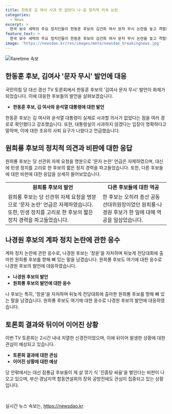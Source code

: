 ```yaml
---
title: 한동훈 김 여사 사과 뜻 없었다 나·윤 정치적 미숙 논란
categories:
  - News
excerpt: >
  한국 보수 세력의 주요 정치인들이 한동훈 후보의 김건희 여사 문자 무시 논란을 놓고 격렬한 공방을 벌였습니다. 한동훈 후보는 김 여사와 대통령이 실제로 사과할 의사가 없다고 주장하며 반격했고, 원희룡 후보는 민생 정치를 고리로 한 후보의 짧은 정치 경력을 파고들었습니다. 또한, 윤심 팔이 계파 정치 논란에 대해도 논쟁이 벌어졌습니다. 정치권은 이에 대한 비판과 함께 주목하고 있는 상황입니다.
feature_text: >
  한국 보수 세력의 주요 정치인들이 한동훈 후보의 김건희 여사 문자 무시 논란을 놓고 격렬한 공방을 벌였습니다. 한동훈 후보는 김 여사와 대통령이 실제로 사과할 의사가 없다고 주장하며 반격했고, 원희룡 후보는 민생 정치를 고리로 한 후보의 짧은 정치 경력을 파고들었습니다. 또한, 윤심 팔이 계파 정치 논란에 대해도 논쟁이 벌어졌습니다. 정치권은 이에 대한 비판과 함께 주목하고 있는 상황입니다.
image: 'https://newsdao.kr/res/images/meta/newsdao_breakingnews.jpg'
---
```


<p><img src="https://newsdao.kr/res/images/meta/newsdao_breakingnews.jpg" alt="flaretime 속보" /></p>

<h2 data-ke-size="size26">한동훈 후보, 김여사 '문자 무시' 발언에 대응</h2>

<p data-ke-size="size16">국민의힘 당 대선 경선 TV 토론회에서 한동훈 후보의 '김여사 문자 무시' 발언이 화제가 되었습니다. 이에 대응한 후보들의 발언을 살펴보겠습니다.</p>

<ul>
  <li><b>한동훈 후보, 김 여사와 윤석열 대통령에 대한 발언</b></li>
</ul>

<p data-ke-size="size16">한동훈 후보는 김 여사와 윤석열 대통령이 실제로 사과할 의사가 없었다는 점을 여러 경로로 확인했다고 강조했습니다. 또한, 대통령실이 사과하지 않겠다는 입장이 명확하다고 말하며, 이에 대한 초유의 사퇴 요구가 나왔다고 언급했습니다.</p>

<h2 data-ke-size="size26">원희룡 후보의 정치적 의견과 비판에 대한 응답</h2>

<p data-ke-size="size16">원희룡 후보는 당 선관위 자제 요청을 명분으로 '문자 논란' 언급은 자제하였으며, 대신에 민생 정치를 고리로 한 후보의 짧은 정치 경력을 파고들었습니다. 또한, 다른 후보들에 대한 비판에 대한 응답을 상세히 들어보았습니다.</p>

<table>
  <tr>
    <td style="text-align: center; height: 17px;"><b>원희룡 후보의 발언</b></td>
    <td style="text-align: center; height: 17px;"><b>다른 후보들에 대한 역공</b></td>
  </tr>
  <tr>
    <td>원희룡 후보는 당 선관위 자제 요청을 명분으로 '문자 논란' 언급은 자제하였습니다. 또한, 민생 정치를 고리로 한 후보의 짧은 정치 경력을 파고들었습니다.</td>
    <td>한 후보는 오히려 총선 공동선대위원장이었던 원희룡·나경원 후보가 한 일에 대해 역공을 일삼았습니다.</td>
  </tr>
</table>

<h2 data-ke-size="size26">나경원 후보의 계파 정치 논란에 관한 응수</h2>

<p data-ke-size="size16">계파 정치 논란에 관한 응수로, 나경원 후보는 '창윤'을 자처하며 뒤늦게 전당대회에 출마한 원희룡 후보를 향해 뼈 있는 말을 남겼습니다. 원희룡 후보도 여기에 대한 응수로 나경원 후보의 발언에 대응하였습니다.</p>

<ul>
  <li><b>나경원 후보의 발언</b></li>
  <li><b>원희룡 후보의 발언에 대한 응수</b></li>
</ul>

<p data-ke-size="size16">나 후보는 특히, '창윤'을 자처하며 뒤늦게 전당대회에 출마한 원희룡 후보를 향해 뼈 있는 말을 남겼습니다. 원희룡 후보도 여기에 대한 응수로 나경원 후보의 발언에 대응하였습니다.</p>

<h2 data-ke-size="size26">토론회 결과와 뒤이어 이어진 상황</h2>

<p data-ke-size="size16">이번 TV 토론회는 2시간 내내 치열한 신경전이었으며, 이에 뒤이어 발생한 상황에 대한 관심이 예상되고 있습니다.</p>

<ul>
  <li><b>토론회 결과에 대한 관심</b></li>
  <li><b>이어진 상황에 대한 예상</b></li>
</ul>

<p data-ke-size="size16">당 안팎에서는 대선 잠룡급 후보들이 제 살 깎기 식 '진흙탕 싸움'을 벌인다는 비판이 나오고 있으며, 부산·경남지역 합동연설회의 장외 공방전에도 관심이 집중되고 있는 상황입니다.</p>

<p data-ke-size="size16">&nbsp;</p>
실시간 뉴스 속보는, <a href="https://newsdao.kr" rel="dofollow">https://newsdao.kr</a>


